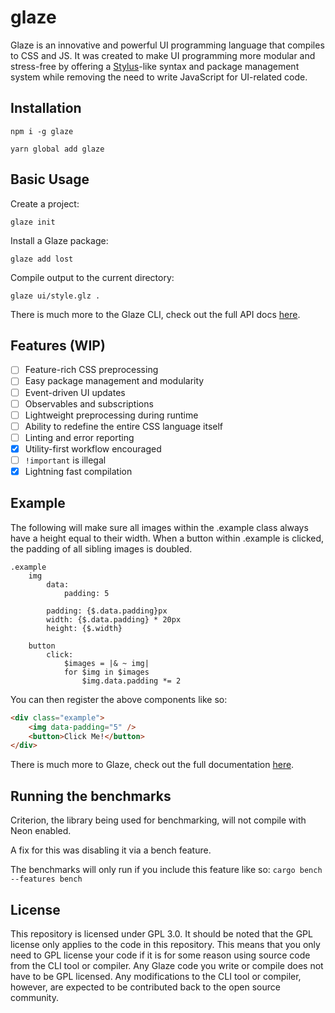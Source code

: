 # glaze

Glaze is an innovative and powerful UI programming language that compiles to CSS and JS. It was created to make UI programming more modular and stress-free by offering a [Stylus](https://github.com/stylus/stylus)-like syntax and package management system while removing the need to write JavaScript for UI-related code.

## Installation

`npm i -g glaze`

`yarn global add glaze`

## Basic Usage

Create a project:

`glaze init`

Install a Glaze package:

`glaze add lost`

Compile output to the current directory:

`glaze ui/style.glz .`

There is much more to the Glaze CLI, check out the full API docs [here](https://glaze.dev/api/cli).

## Features (WIP)

- [ ] Feature-rich CSS preprocessing
- [ ] Easy package management and modularity
- [ ] Event-driven UI updates
- [ ] Observables and subscriptions
- [ ] Lightweight preprocessing during runtime
- [ ] Ability to redefine the entire CSS language itself
- [ ] Linting and error reporting
- [x] Utility-first workflow encouraged
- [ ] `!important` is illegal
- [x] Lightning fast compilation

## Example

The following will make sure all images within the .example class always have a height equal to their width. When a button within .example is clicked, the padding of all sibling images is doubled.

```glaze
.example
	img
		data:
			padding: 5

		padding: {$.data.padding}px
		width: {$.data.padding} * 20px
		height: {$.width}

	button
		click:
			$images = |& ~ img|
			for $img in $images
				$img.data.padding *= 2
```

You can then register the above components like so:

```html
<div class="example">
	<img data-padding="5" />
	<button>Click Me!</button>
</div>
```

There is much more to Glaze, check out the full documentation [here](https://glaze.dev/docs).

## Running the benchmarks

Criterion, the library being used for benchmarking, will not compile with Neon enabled.

A fix for this was disabling it via a bench feature.

The benchmarks will only run if you include this feature like so: `cargo bench --features bench`

## License

This repository is licensed under GPL 3.0. It should be noted that the GPL license only applies to the code in this repository. This means that you only need to GPL license your code if it is for some reason using source code from the CLI tool or compiler. Any Glaze code you write or compile does not have to be GPL licensed. Any modifications to the CLI tool or compiler, however, are expected to be contributed back to the open source community.
